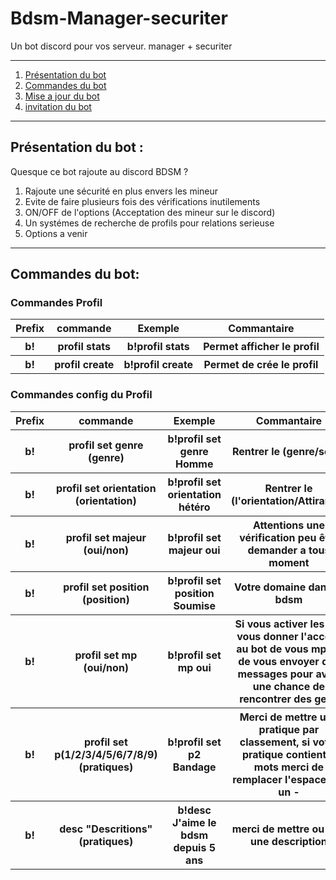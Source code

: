 # Bdsm-Manager-securiter
Un bot discord pour vos serveur. manager + securiter

<hr>

</hr>
<ol>
  <li><a href="">Présentation du bot</a></li>
  <li><a href="">Commandes du bot</a></li>
  <li><a href="">Mise a jour  du bot</a></li>
  <li><a href="https://discord.com/api/oauth2/authorize?client_id=765997805864222741&permissions=8&scope=bot">invitation du bot</a></li>
</ol>
<hr>

</hr>
<h2>Présentation du bot :</h2>

Quesque ce bot rajoute au discord BDSM ?

<ol>
  <li> Rajoute une sécurité en plus envers les mineur </li>
  <li> Evite de faire plusieurs fois des vérifications inutilements </li>
  <li> ON/OFF de l'options (Acceptation des mineur sur le discord) </li>
  <li> Un systémes de recherche de profils pour relations serieuse  </li>
  <li> Options a venir  </li>
</ol>

<hr>

</hr>

<h2>Commandes du bot:</h2>

<h3>Commandes Profil</h3>
<table>
  <thead>
    <tr>
      <th>Prefix</th>
      <th>commande</th>
      <th>Exemple</th>
      <th>Commantaire</th>
    </tr>
  </thead>
  <tbody>
    <tr>
      <th>b!</th>
      <th>profil stats</th>
      <th>b!profil stats</th>
      <th>Permet afficher le profil</th>
    </tr>
    <tr>
      <th>b!</th>
      <th>profil create</th>
      <th>b!profil create</th>
      <th>Permet de crée le profil</th>
    </tr>
  </tbody>
 
</table>

<h3>Commandes config du Profil</h3>
<table>
  <thead>
    <tr>
      <th>Prefix</th>
      <th>commande</th>
      <th>Exemple</th>
      <th>Commantaire</th>
    </tr>
  </thead>
  <tbody>
    <tr>
      <th>b!</th>
      <th>profil set genre (genre)</th>
      <th>b!profil set genre Homme</th>
      <th>Rentrer le (genre/sexe)</th>
    </tr>
    <tr>
      <th>b!</th>
      <th>profil set orientation (orientation)</th>
      <th>b!profil set orientation hétéro</th>
      <th>Rentrer le (l'orientation/Attirance)</th>
    </tr>
    <tr>
      <th>b!</th>
      <th>profil set majeur (oui/non)</th>
      <th>b!profil set majeur oui</th>
      <th>Attentions une vérification peu être demander a tous moment</th>
    </tr>
    <tr>
      <th>b!</th>
      <th>profil set position (position)</th>
      <th>b!profil set position Soumise</th>
      <th>Votre domaine dans le bdsm</th>
    </tr>
    <tr>
      <th>b!</th>
      <th>profil set mp (oui/non)</th>
      <th>b!profil set mp oui</th>
      <th>Si vous activer les mp vous donner l'accord au bot de vous mp ou de vous envoyer des messages pour avoir une chance de rencontrer des gens</th>
    </tr>
    <tr>
      <th>b!</th>
      <th>profil set p(1/2/3/4/5/6/7/8/9) (pratiques)</th>
      <th>b!profil set p2 Bandage</th>
      <th>Merci de mettre une pratique par classement, si votre pratique contient 2 mots merci de remplacer l'espace par un - </th>
    </tr>
    <tr>
      <th>b!</th>
      <th>desc "Descritions" (pratiques)</th>
      <th>b!desc J'aime le bdsm depuis 5 ans </th>
      <th> merci de mettre ou non une description  </th>
    </tr>
  </tbody>
 
</table>









